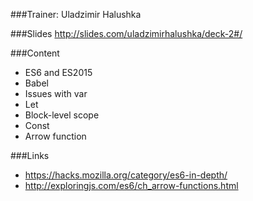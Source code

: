 ###Trainer: Uladzimir Halushka

###Slides
http://slides.com/uladzimirhalushka/deck-2#/

###Content
- ES6 and ES2015
- Babel
- Issues with var
- Let
- Block-level scope
- Const
- Arrow function

###Links
- https://hacks.mozilla.org/category/es6-in-depth/
- http://exploringjs.com/es6/ch_arrow-functions.html



